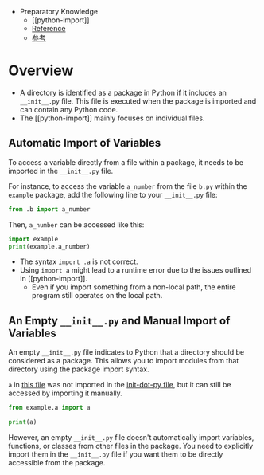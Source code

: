 - Preparatory Knowledge
  - [[python-import]]
  - [Reference](https://www.geeksforgeeks.org/create-access-python-package/)
  - [参考](https://www.pythoncentral.io/how-to-create-a-python-package/)

# Overview
- A directory is identified as a package in Python if it includes an `__init__.py` file. This file is executed when the package is imported and can contain any Python code.
- The [[python-import]] mainly focuses on individual files.

## Automatic Import of Variables

To access a variable directly from a file within a package, it needs to be imported in the `__init__.py` file.

For instance, to access the variable `a_number` from the file `b.py` within the `example` package, add the following line to your `__init__.py` file:

```python
from .b import a_number
```

Then, `a_number` can be accessed like this:

```python
import example
print(example.a_number)
```

- The syntax `import .a` is not correct.
- Using `import a` might lead to a runtime error due to the issues outlined in [[python-import]].
  - Even if you import something from a non-local path, the entire program still operates on the local path.

## An Empty `__init__.py` and Manual Import of Variables

An empty `__init__.py` file indicates to Python that a directory should be considered as a package. This allows you to import modules from that directory using the package import syntax.

`a` in [this file](example/a.py) was not imported in the [init-dot-py file](example/__init__.py), but it can still be accessed by importing it manually.

```python
from example.a import a

print(a)
```

However, an empty `__init__.py` file doesn't automatically import variables, functions, or classes from other files in the package. You need to explicitly import them in the `__init__.py` file if you want them to be directly accessible from the package.
